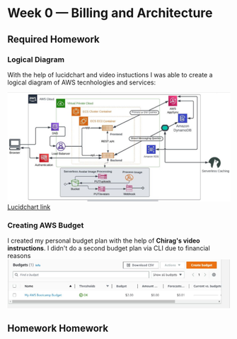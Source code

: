 # Week 0 — Billing and Architecture

## Required Homework

### Logical Diagram

With the help of lucidchart and video instuctions I was able to create a logical diagram of AWS tecnhologies and services:

![lucid Chart](assets/logical%20diagram%20(2).png)
[Lucidchart link](https://lucid.app/lucidchart/c37ba0a8-861f-416c-bf6c-3f3e4a4d47be/edit?viewport_loc=200%2C13%2C1480%2C692%2C0_0&invitationId=inv_727c364b-aa33-42f9-99b5-b4e4a68950b9)

### Creating AWS Budget

I created my personal budget plan with the help of **Chirag's video instructions**. I didn't do a second budget plan via CLI due to financial reasons 
![Budget](assets/Budgets.JPG)


## Homework Homework
